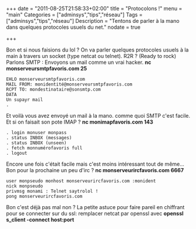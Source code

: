 +++
date = "2011-08-25T21:58:33+02:00"
title = "Protocolons !"
menu = "main"
Categories = ["adminsys","tips","réseau"]
Tags = ["adminsys","tips","réseau"]
Description = "Tentons de parler à la mano dans quelques protocoles usuels du net."
nodate = true

+++

Bon et si nous faisions du lol ? On va parler quelques protocoles usuels à la main à travers un socket (type netcat ou telnet). R2R ? (Ready to rock)
Parlons SMTP : Envoyons un mail comme un vrai hacker.
**nc monserveursmtpfavoris.com 25**
```
EHLO monserveursmtpfavoris.com
MAIL FROM: monidentité@monserveursmtpfavoris.com
RCPT TO: mondestinataire@sonsmtp.com
DATA
Un supayr mail
.
```

Et voilà vous avez envoyé un mail à la mano. comme quoi SMTP c'est facile. Et si on faisait son pote IMAP ?
**nc monimapfavoris.com 143**
```
. login monuser monpass
. status INBOX (messages)
. status INBOX (unseen)
. fetch monnumérofavoris full
. logout
```

Encore une fois c'était facile mais c'est moins intéressant tout de même…
Bon pour la prochaine un peu d'irc ?
**nc monserveurircfavoris.com 6667**
```
user monpseudo monhost monserveurircfavoris.com :monident
nick monpseudo
privmsg monami : Telnet saytrolol !
pong monserveurircfavoris.com
```

Bon c'est déjà pas mal non ?
La petite astuce pour faire pareil en chiffrant pour se connecter sur du ssl: remplacer netcat par openssl avec
**openssl s_client -connect host:port**
